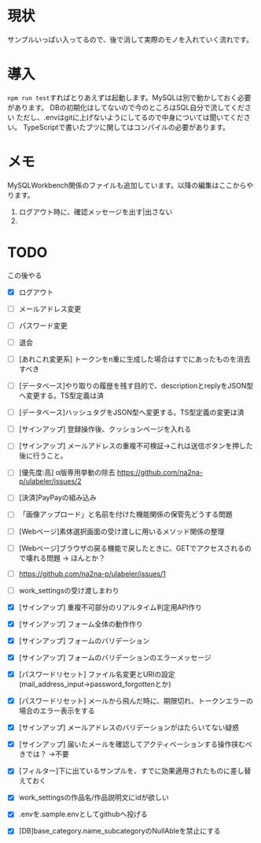 # 現状
サンプルいっぱい入ってるので、後で消して実際のモノを入れていく流れです。 

# 導入
 `npm run test`すればとりあえずは起動します。MySQLは別で動かしておく必要があります。 
 DBの初期化はしてないので今のところはSQL自分で流してください 
 ただし、.envはgitに上げないようにしてるので中身については聞いてください。 
 TypeScriptで書いたブツに関してはコンパイルの必要があります。 

# メモ
MySQLWorkbench関係のファイルも追加しています。以降の編集はここからやります。
1. ログアウト時に、確認メッセージを出す|出さない
1.

# TODO

この後やる
- [x] ログアウト
- [ ] メールアドレス変更
- [ ] パスワード変更
- [ ] 退会

- [ ] [あれこれ変更系] トークンをn重に生成した場合はすでにあったものを消去すべき
- [ ] [データベース]やり取りの履歴を残す目的で、descriptionとreplyをJSON型へ変更する。TS型定義は済
- [ ] [データベース]ハッシュタグをJSON型へ変更する。TS型定義の変更は済
- [ ] [サインアップ] 登録操作後、クッションページを入れる
- [ ] [サインアップ] メールアドレスの重複不可検証→これは送信ボタンを押した後に行うこと。
- [ ] [優先度:高] α版専用挙動の除去 https://github.com/na2na-p/ulabeler/issues/2
- [ ] [決済]PayPayの組み込み
- [ ] 「画像アップロード」と名前を付けた機能関係の保管先どうする問題
- [ ] [Webページ]素体選択画面の受け渡しに用いるメソッド関係の整理
- [ ] [Webページ]ブラウザの戻る機能で戻したときに、GETでアクセスされるので壊れる問題 → ほんとか？
- [ ] https://github.com/na2na-p/ulabeler/issues/1
- [ ] work_settingsの受け渡しまわり
- [x] [サインアップ] 重複不可部分のリアルタイム判定用API作り
- [x] [サインアップ] フォーム全体の動作作り
- [x] [サインアップ] フォームのバリデーション
- [x] [サインアップ] フォームのバリデーションのエラーメッセージ
- [x] [パスワードリセット] ファイル名変更とURIの設定(mail_address_input→password_forgottenとか)
- [x] [パスワードリセット] メールから飛んだ時に、期限切れ、トークンエラーの場合のエラー表示をする
- [x] [サインアップ] メールアドレスのバリデーションがはたらいてない疑惑
- [x] [サインアップ] 届いたメールを確認してアクティベーションする操作挟むべきでは？ →不要
- [x] [フィルター]下に出ているサンプルを、すでに効果適用されたものに差し替えておく
- [x] work_settingsの作品名/作品説明文にidが欲しい
- [x] .envを.sample.envとしてgithubへ投げる
- [x] [DB]base_category.name_subcategoryのNullAbleを禁止にする
